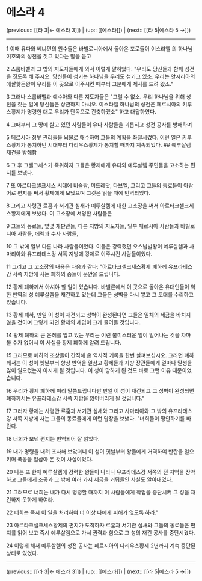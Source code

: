 # 에스라 4

(previous:: [[라 3|← 에스라 3]]) | (up:: [[에스라]]) | (next:: [[라 5|에스라 5 →]])

***




1 
이때 유다와 베냐민의 원수들은 바빌로니아에서 돌아온 포로들이 이스라엘 의 하나님 여호와의 성전을 짓고 있다는 말을 듣고 



2 
스룹바벨과 그 밖의 지도자들에게 와서 이렇게 말하였다. "우리도 당신들과 함께 성전을 짓도록 해 주시오. 당신들이 섬기는 하나님을 우리도 섬기고 있소. 우리는 앗시리아의 에살핫돈왕이 우리를 이 곳으로 이주시킨 때부터 그분에게 제사를 드려 왔소." 



3 
그러나 스룹바벨과 예수아와 다른 지도자들은 "그럴 수 없소. 우리 하나님을 위해 성전을 짓는 일에 당신들은 상관하지 마시오. 이스라엘 하나님의 성전은 페르시아의 키루스황제가 명령한 대로 우리가 단독으로 건축하겠소" 하고 대답하였다. 



4 
그때부터 그 땅에 살고 있던 사람들이 유다 사람들을 괴롭히고 성전 공사를 방해하며 



5 
페르시아 정부 관리들을 뇌물로 매수하여 그들의 계획을 좌절시켰다. 이런 일은 키루스황제가 통치하던 시대부터 다리우스황제가 통치할 때까지 계속되었다. ## 예루살렘 재건을 방해함 



6 
그 후 크셀크세스가 즉위하자 그들은 황제에게 유다와 예루살렘 주민들을 고소하는 편지를 보냈다. 



7 
또 아르타크셀크세스 시대에 비슬람, 미드레닷, 다브엘, 그리고 그들의 동료들이 아람어로 편지를 써서 황제에게 보냈으며 그것은 읽을 때에 번역되었다. 



8 
그리고 사령관 르훔과 서기관 심새가 예루살렘에 대한 고소장을 써서 아르타크셀크세스황제에게 보냈다. 이 고소장에 서명한 사람들은 



9 
그들의 동료들, 몇몇 재판관들, 다른 지방의 지도자들, 일부 페르시아 사람들과 바빌로니아 사람들, 에렉과 수사 사람들, 



10 
그 밖에 일부 다른 나라 사람들이었다. 이들은 강력했던 오스납발왕이 예루살렘과 사마리아와 유프라테스강 서쪽 지방에 강제로 이주시킨 사람들이었다. 



11 
그리고 그 고소장의 내용은 다음과 같다: "아르타크셀크세스황제 폐하께 유프라테스강 서쪽 지방에 사는 폐하의 종들이 문안을 드립니다. 



12 
황제 폐하께서 아셔야 할 일이 있습니다. 바빌론에서 이 곳으로 돌아온 유대인들이 악한 반역의 성 예루살렘을 재건하고 있는데 그들은 성벽을 다시 쌓고 그 토대를 수리하고 있습니다. 



13 
황제 폐하, 만일 이 성이 재건되고 성벽이 완성된다면 그들은 일체의 세금을 바치지 않을 것이며 그렇게 되면 황제의 세입이 크게 줄어들 것입니다. 



14 
황제 폐하의 큰 은혜를 입고 있는 우리는 이런 불미스러운 일이 일어나는 것을 차마 볼 수가 없어서 이 사실을 황제 폐하께 알려 드립니다. 



15 
그러므로 폐하의 조상들이 간직해 온 역사적 기록을 한번 살펴보십시오. 그러면 폐하께서는 이 성이 옛날부터 항상 반역을 일삼고 황제들과 지방 장관들에게 얼마나 말썽을 많이 일으켰는지 아시게 될 것입니다. 이 성이 망하게 된 것도 바로 그런 이유 때문이었습니다. 



16 
우리가 황제 폐하께 미리 말씀드립니다만 만일 이 성이 재건되고 그 성벽이 완성되면 폐하께서는 유프라테스강 서쪽 지방을 잃어버리게 될 것입니다." 



17 
그러자 황제는 사령관 르훔과 서기관 심새와 그리고 사마리아와 그 밖의 유프라테스강 서쪽 지방에 사는 그들의 동료들에게 이런 답장을 보냈다. "너희들이 평안하기를 바란다. 



18 
너희가 보낸 편지는 번역되어 잘 읽었다. 



19 
내가 명령을 내려 조사해 보았더니 이 성이 옛날부터 왕들에게 거역하여 반란을 일으키며 폭동을 일삼아 온 것이 사실이었다. 



20 
나는 또 한때 예루살렘에 강력한 왕들이 나타나 유프라테스강 서쪽의 전 지역을 장악하고 그들에게 조공과 그 밖에 여러 가지 세금을 거둬들인 사실도 알아내었다. 



21 
그러므로 너희는 내가 다시 명령할 때까지 이 사람들에게 작업을 중단시켜 그 성을 재건하지 못하게 하여라. 



22 
너희는 즉시 이 일을 처리하여 더 이상 나에게 피해가 없도록 하라." 



23 
아르타크셀크세스황제의 편지가 도착하자 르훔과 서기관 심새와 그들의 동료들은 편지를 읽어 보고 즉시 예루살렘으로 가서 권력과 힘으로 그 성의 재건 공사를 중단시켰다. 



24 
이렇게 해서 예루살렘의 성전 공사는 페르시아의 다리우스황제 2년까지 계속 중단된 상태로 있었다.

***

(previous:: [[라 3|← 에스라 3]]) | (up:: [[에스라]]) | (next:: [[라 5|에스라 5 →]])
